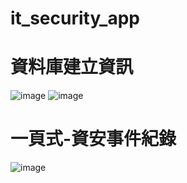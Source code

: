 # it_security_app

# 資料庫建立資訊<br>
![image](https://github.com/user-attachments/assets/76e6e6a3-4554-4f70-8ca2-fd8e71f6d95e)
![image](https://github.com/user-attachments/assets/eb0fbe64-9b68-41d0-acc3-e70f18d0288f)

# 一頁式-資安事件紀錄<br>
![image](https://github.com/user-attachments/assets/459f0aaa-ec56-458b-9cc4-bac2eb71d5cd)



